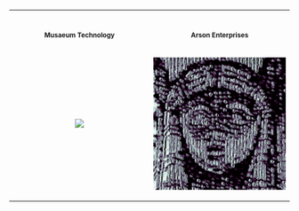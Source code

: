 <table>
<tr>
<th align="center">
<img width="390" height="1">
<p> 
<small>
Musaeum Technology
</small>
</p>
</th>
<th align="center">
<img width="390" height="1">
<p> 
<small>
Arson Enterprises
</small>
</p>
</th>
</tr>
<tr>
<td align="center">
  
[<img src='https://github.com/felipeboffnunes/felipeboffnunes/blob/main/hero-pyrrhic.gif' width="300"/>](https://www.musaeum.technology)
</td>
<td align="center">
  
[<img src='https://github.com/felipeboffnunes/felipeboffnunes/blob/main/arson.gif' width="300"/>](https://www.arson.enterprises)
</td>
</tr>
</table>
